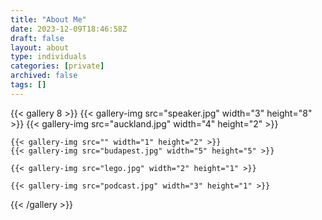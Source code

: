 ```yaml
---
title: "About Me"
date: 2023-12-09T18:46:58Z
draft: false
layout: about
type: individuals
categories: [private]
archived: false
tags: []
---
```

{{< gallery 8 >}}
    {{< gallery-img src="speaker.jpg" width="3" height="8" >}}
    {{< gallery-img src="auckland.jpg" width="4" height="2" >}}

    {{< gallery-img src="" width="1" height="2" >}}
    {{< gallery-img src="budapest.jpg" width="5" height="5" >}}

    {{< gallery-img src="lego.jpg" width="2" height="1" >}}

    {{< gallery-img src="podcast.jpg" width="3" height="1" >}}
{{< /gallery >}}
